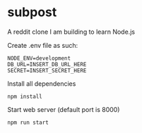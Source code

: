 # subpost
A reddit clone I am building to learn Node.js

Create .env file as such:
```
NODE_ENV=development
DB_URL=INSERT_DB_URL_HERE
SECRET=INSERT_SECRET_HERE
```

Install all dependencies
```
npm install
```

Start web server (default port is 8000)
```
npm run start
```
